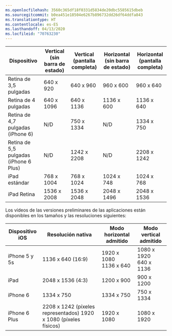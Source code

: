 ```yaml
---
ms.openlocfilehash: 3560c365df18f0331d5834de20dbc5585615dbeb
ms.sourcegitcommit: b0ea451e18504e6267b896732dd26df64ddfa843
ms.translationtype: HT
ms.contentlocale: es-ES
ms.lasthandoff: 04/13/2020
ms.locfileid: "70763230"
---
```

|Dispositivo|Vertical (sin barra de estado)|Vertical (pantalla completa)|Horizontal (sin barra de estado)|Horizontal (pantalla completa)|
|---|---|---|---|---|
|Retina de 3,5 pulgadas|640 x 920|640 x 960|960 x 600|960 x 640|
|Retina de 4 pulgadas|640 x 1096|640 x 1136|1136 x 600|1136 x 640|
|Retina de 4,7 pulgadas (iPhone 6)|N/D|750 x 1334|N/D|1334 x 750|
|Retina de 5,5 pulgadas (iPhone 6 Plus)|N/D|1242 x 2208|N/D|2208 x 1242|
|iPad estándar|768 x 1004|768 x 1024|1024 x 748|1024 x 768|
|iPad Retina|1536 x 2008|1536 x 2048|2048 x 1496|2048 x 1536|

Los vídeos de las versiones preliminares de las aplicaciones están disponibles en los tamaños y las resoluciones siguientes:

|Dispositivo iOS|Resolución nativa|Modo horizontal admitido|Modo vertical admitido|
|---|---|---|---|
|iPhone 5 y 5s|1136 x 640 (16:9)|1920 x 1080<br />1136 x 640|1080 x 1920<br />640 x 1136|
|iPad|2048 x 1536 (4:3)|1200 x 900|900 x 1200|
|iPhone 6|1334 x 750|1334 x 750|750 x 1334|
|iPhone 6 Plus|2208 x 1242 (píxeles representados) 1920 x 1080 (píxeles físicos)|1920 x 1080|1080 x 1920|
